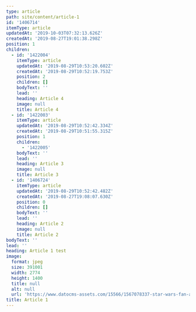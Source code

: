 ```yaml
---
type: article
path: site/content/article-1
id: '1406714'
itemType: article
updatedAt: '2019-10-03T07:32:13.626Z'
createdAt: '2019-08-27T19:01:38.298Z'
position: 1
children:
  - id: '1422004'
    itemType: article
    updatedAt: '2019-08-29T10:53:20.602Z'
    createdAt: '2019-08-29T10:52:19.753Z'
    position: 2
    children: []
    bodyText: ''
    lead: ''
    heading: Article 4
    image: null
    title: Article 4
  - id: '1422003'
    itemType: article
    updatedAt: '2019-08-29T10:52:42.334Z'
    createdAt: '2019-08-29T10:51:55.315Z'
    position: 1
    children:
      - '1422005'
    bodyText: ''
    lead: ''
    heading: Article 3
    image: null
    title: Article 3
  - id: '1406724'
    itemType: article
    updatedAt: '2019-08-29T10:52:42.482Z'
    createdAt: '2019-08-27T19:08:07.630Z'
    position: 0
    children: []
    bodyText: ''
    lead: ''
    heading: Article 2
    image: null
    title: Article 2
bodyText: ''
lead: ''
heading: Article 1 test
image:
  format: jpeg
  size: 391001
  width: 2774
  height: 1400
  title: null
  alt: null
  url: 'https://www.datocms-assets.com/15566/1567078337-star-wars-fan-art.jpg'
title: Article 1
---
```



